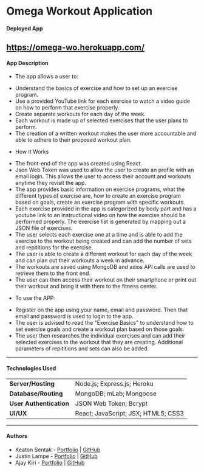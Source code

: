 # Omega Workout Application

#### Deployed App
https://omega-wo.herokuapp.com/
---

#### App Description
* The app allows a user to:

- Understand the basics of exercise and how to set up an exercise program. 
- Use a provided YouTube link for each exercise to watch a video guide on how to perform that exercise properly. 
- Create separate workouts for each day of the week. 
- Each workout is made up of selected exercises that the user plans to perform. 
- The creation of a written workout makes the user more accountable and able to adhere to their proposed workout plan. 

* How it Works 

- The front-end of the app was created using React. 
- Json Web Token was used to allow the user to create an profile with an email login. This allows the user to access their account and workouts anytime they revisit the app. 
- The app provides basic information on exercise programs, what the different types of exercise are, how to create an exercise program based on goals, create an exercise program with specific workouts. 
- Each exercise provided in the app is categorized by body part and has a youtube link to an instructional video on how the exercise should be performed properly. The exercise list is generated by mapping out a JSON file of exercises.
- The user selects each exercise one at a time and is able to add the exercise to the workout being created and can add the number of sets and repititions for the exercise.
- The user is able to create a different workout for each day of the week and can plan out their workouts a week in advance. 
- The workouts are saved using MongoDB and axios API calls are used to retrieve them to the front end. 
- The user can then access their workout on their smartphone or print out their workout and bring it with them to the fitness center. 

* To use the APP: 

- Register on the app using your name, email and password. Then that email and password is used to login to the app. 
- The user is advised to read the "Exercise Basics" to understand how to set exercise goals and create a workout plan based on those goals. 
- The user then researches the individual exercises and can add their selected exercises to the workout that they are creating. Additional parameters of repititions and sets can also be added.  

---

#### Technologies Used
| | |
| ------ | ------ |
| **Server/Hosting** | Node.js; Express.js; Heroku |
| **Database/Routing** | MongoDB; mLab; Mongoose |
| **User Authentication** | JSON Web Token; Bcrypt |
| **UI/UX** | React; JavaScript; JSX; HTML5; CSS3 |

---

#### Authors
* Keaton Sentak - [Portfolio](https://keatonsentak.com) | [GitHub](https://github.com/ksentak)
* Justin Lampe - [Portfolio](https://pierrelampre.github.io/Responsive-Portfolio/) | [GitHub](https://github.com/PierreLampre)
* Ajay Kiri - [Portfolio](https://sahasra101.github.io/Ajay-Kiri-Portfolio/) | [GitHub](https://github.com/sahasra101)
